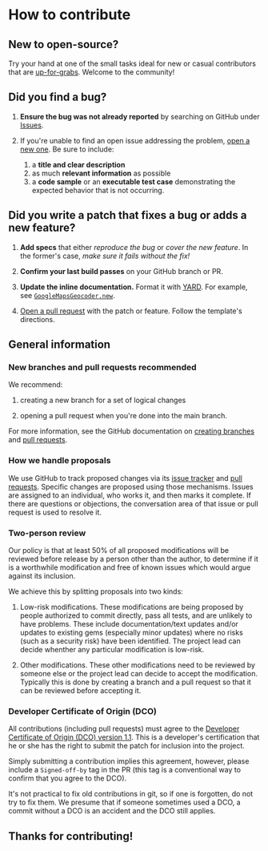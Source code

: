 # How to contribute

## **New to open-source?**

Try your hand at one of the small tasks ideal for new or casual contributors that are [up-for-grabs](https://github.com/GoogleMapsGeocoder/google_maps_geocoder/issues?q=is%3Aissue+is%3Aopen+label%3Aup-for-grabs). Welcome to the community!

## **Did you find a bug?**

1. **Ensure the bug was not already reported** by searching on GitHub under [Issues](https://github.com/GoogleMapsGeocoder/google_maps_geocoder/issues).

2. If you're unable to find an open issue addressing the problem, [open a new one](https://github.com/GoogleMapsGeocoder/google_maps_geocoder/issues/new/choose). Be sure to include:
    1. a **title and clear description**
    2. as much **relevant information** as possible
    3. a **code sample** or an **executable test case** demonstrating the expected behavior that is not occurring.

## **Did you write a patch that fixes a bug or adds a new feature?**

1. **Add specs** that either *reproduce the bug* or *cover the new feature*. In the former's case, *make sure it fails without the fix!*

2. **Confirm your last build passes** on your GitHub branch or PR.

3. **Update the inline documentation.** Format it with [YARD](https://www.rubydoc.info/gems/yard/file/docs/GettingStarted.md). For example, see [`GoogleMapsGeocoder.new`](../lib/google_maps_geocoder/google_maps_geocoder.rb).

4. [Open a pull request](https://github.com/GoogleMapsGeocoder/google_maps_geocoder/compare) with the patch or feature. Follow the template's directions.

## General information

### New branches and pull requests recommended

We recommend:

1. creating a new branch for a set of logical changes

2. opening a pull request when you're done into the main branch.

For more information, see the GitHub documentation on [creating branches](https://help.github.com/articles/creating-and-deleting-branches-within-your-repository) and [pull requests](https://docs.github.com/en/pull-requests/collaborating-with-pull-requests/proposing-changes-to-your-work-with-pull-requests/about-pull-requests).

### How we handle proposals

We use GitHub to track proposed changes via its [issue tracker](https://github.com/GoogleMapsGeocoder/google_maps_geocoder/issues) and [pull requests](https://github.com/GoogleMapsGeocoder/google_maps_geocoder/pulls). Specific changes are proposed using those mechanisms. Issues are assigned to an individual, who works it, and then marks it complete. If there are questions or objections, the conversation area of that issue or pull request is used to resolve it.

### Two-person review

Our policy is that at least 50% of all proposed modifications will be reviewed before release by a person other than the author, to determine if it is a worthwhile modification and free of known issues which would argue against its inclusion.

We achieve this by splitting proposals into two kinds:

1. Low-risk modifications. These modifications are being proposed by people authorized to commit directly, pass all tests, and are unlikely to have problems. These include documentation/text updates and/or updates to existing gems (especially minor updates) where no risks (such as a security risk) have been identified. The project lead can decide whenther any particular modification is low-risk.

2. Other modifications. These other modifications need to be reviewed by someone else or the project lead can decide to accept the modification. Typically this is done by creating a branch and a pull request so that it can be reviewed before accepting it.

### Developer Certificate of Origin (DCO)

All contributions (including pull requests) must agree to the [Developer Certificate of Origin (DCO) version 1.1](https://developercertificate.org). This is a developer's certification that he or she has the right to submit the patch for inclusion into the project.

Simply submitting a contribution implies this agreement, however, please include a `Signed-off-by` tag in the PR (this tag is a conventional way to confirm that you agree to the DCO).

It's not practical to fix old contributions in git, so if one is forgotten, do not try to fix them. We presume that if someone sometimes used a DCO, a commit without a DCO is an accident and the DCO still applies.

## Thanks for contributing!

